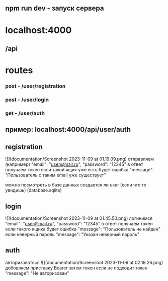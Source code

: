 ## npm run dev - запуск сервера

# localhost:4000
## /api
# routes
### post -  /user/registration
### post -  /user/login
### get  -  /user/auth

## пример: localhost:4000/api/user/auth

## registration
![](documentation/Screenshot 2023-11-09 at 01.19.09.png)
отправляем (например)
"email": "user@mail.ru",
"password": "12345"
в ответ получаем токен
если такой ящик уже есть будет ошибка
"message": "Пользователь с таким email уже существует"

можно посмотреть в базе данных создается ли user (если что то увидишь) (database.sqlite)

## login
![](documentation/Screenshot 2023-11-09 at 01.45.50.png)
логинимся
"email": "user@mail.ru",
"password": "12345"
в ответ получаем токен
если такого ящика будет ошибка
"message": "Пользователь не найден"
если неверный пароль
"message": "Указан неверный пароль"

## auth
авторизоваться
![](documentation/Screenshot 2023-11-09 at 02.19.26.png)
добовляем приставку Bearer затем токен
если не подходит токен
"message": "Не авторизован"